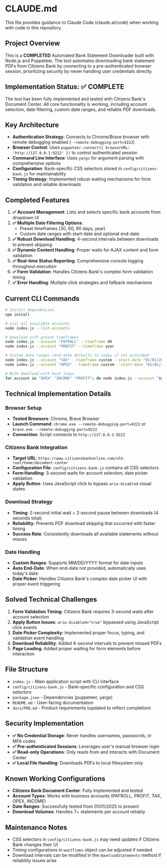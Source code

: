 # CLAUDE.md

This file provides guidance to Claude Code (claude.ai/code) when working with code in this repository.

## Project Overview

This is a **COMPLETED** Automated Bank Statement Downloader built with Node.js and Puppeteer. The tool automates downloading bank statement PDFs from Citizens Bank by connecting to a pre-authenticated browser session, prioritizing security by never handling user credentials directly.

## Implementation Status: ✅ COMPLETE

The tool has been fully implemented and tested with Citizens Bank's Document Center. All core functionality is working, including account selection, date filtering, custom date ranges, and reliable PDF downloads.

## Key Architecture

- **Authentication Strategy**: Connects to Chrome/Brave browser with remote debugging enabled (`--remote-debugging-port=9222`)
- **Browser Control**: Uses `puppeteer.connect({ browserURL: 'http://127.0.0.1:9222' })` to control authenticated session
- **Command Line Interface**: Uses `yargs` for argument parsing with comprehensive options
- **Configuration**: Bank-specific CSS selectors stored in `config/citizens-bank.js` for maintainability
- **Timing Strategy**: Implemented robust waiting mechanisms for form validation and reliable downloads

## Completed Features

1. **✅ Account Management**: Lists and selects specific bank accounts from dropdown UI
2. **✅ Multiple Date Filtering Options**:
   - Preset timeframes (30, 60, 90 days, year)
   - Custom date ranges with start-date and optional end-date
3. **✅ Robust Download Handling**: 4-second intervals between downloads to prevent skipping
4. **✅ Dynamic Content Handling**: Proper waits for AJAX content and form validation
5. **✅ Real-time Status Reporting**: Comprehensive console logging throughout execution
6. **✅ Form Validation**: Handles Citizens Bank's complex form validation timing
7. **✅ Error Handling**: Multiple click strategies and fallback mechanisms

## Current CLI Commands

```bash
# Install dependencies
npm install

# List all available accounts
node index.js --list-accounts

# Download with preset timeframes
node index.js --account "PAYROLL" --timeframe 90
node index.js --account "PROFIT" --timeframe year

# Custom date ranges (end-date defaults to today if not provided)
node index.js --account "TAX" --timeframe custom --start-date "01/01/2025"
node index.js --account "OPEX" --timeframe custom --start-date "01/01/2025" --end-date "08/22/2025"

# Bulk download with bash loops
for account in "OPEX" "INCOME" "PROFIT"; do node index.js --account "$account" --timeframe custom --start-date "01/01/2025"; done
```

## Technical Implementation Details

### Browser Setup

- **Tested Browsers**: Chrome, Brave Browser
- **Launch Command**: `chrome.exe --remote-debugging-port=9222` or `brave.exe --remote-debugging-port=9222`
- **Connection**: Script connects to `http://127.0.0.1:9222`

### Citizens Bank Integration

- **Target URL**: `https://www.citizensbankonline.com/olb-root/home/document-center`
- **Configuration File**: `config/citizens-bank.js` contains all CSS selectors
- **Form Handling**: 3-second waits for account selection, date picker validation
- **Apply Button**: Uses JavaScript click to bypass `aria-disabled` visual states

### Download Strategy

- **Timing**: 2-second initial wait + 2-second pause between downloads (4 seconds total)
- **Reliability**: Prevents PDF download skipping that occurred with faster timing
- **Success Rate**: Consistently downloads all available statements without misses

### Date Handling

- **Custom Ranges**: Supports MM/DD/YYYY format for date inputs
- **Auto End-Date**: When end-date not provided, automatically uses today's date
- **Date Picker**: Handles Citizens Bank's complex date picker UI with proper event triggering

## Solved Technical Challenges

1. **Form Validation Timing**: Citizens Bank requires 3-second waits after account selection
2. **Apply Button Issues**: `aria-disabled="true"` bypassed using JavaScript click events
3. **Date Picker Complexity**: Implemented proper focus, typing, and validation event handling
4. **Download Reliability**: Added 4-second intervals to prevent missed PDFs
5. **Page Loading**: Added proper waiting for form elements before interaction

## File Structure

- `index.js` - Main application script with CLI interface
- `config/citizens-bank.js` - Bank-specific configuration and CSS selectors
- `package.json` - Dependencies (puppeteer, yargs)
- `README.md` - User-facing documentation
- `docs/PRD.md` - Product requirements (updated to reflect completion)

## Security Implementation

- **✅ No Credential Storage**: Never handles usernames, passwords, or MFA codes
- **✅ Pre-authenticated Sessions**: Leverages user's manual browser login
- **✅ Read-only Operations**: Only reads from and interacts with Document Center
- **✅ Local File Handling**: Downloads PDFs to local filesystem only

## Known Working Configurations

- **Citizens Bank Document Center**: Fully implemented and tested
- **Account Types**: Works with business accounts (PAYROLL, PROFIT, TAX, OPEX, INCOME)
- **Date Ranges**: Successfully tested from 01/01/2025 to present
- **Download Volumes**: Handles 7+ statements per account reliably

## Maintenance Notes

- CSS selectors in `config/citizens-bank.js` may need updates if Citizens Bank changes their UI
- Timing configurations in `waitTimes` object can be adjusted if needed
- Download intervals can be modified in the `downloadStatements` method if reliability issues arise
